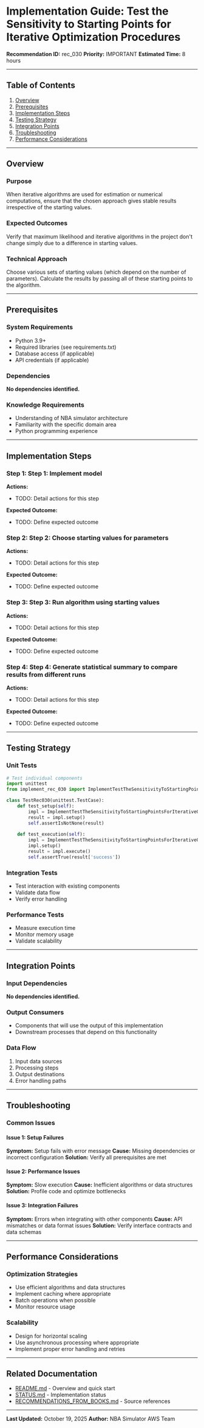 # Implementation Guide: Test the Sensitivity to Starting Points for Iterative Optimization Procedures

**Recommendation ID:** rec_030
**Priority:** IMPORTANT
**Estimated Time:** 8 hours

---

## Table of Contents

1. [Overview](#overview)
2. [Prerequisites](#prerequisites)
3. [Implementation Steps](#implementation-steps)
4. [Testing Strategy](#testing-strategy)
5. [Integration Points](#integration-points)
6. [Troubleshooting](#troubleshooting)
7. [Performance Considerations](#performance-considerations)

---

## Overview

### Purpose

When iterative algorithms are used for estimation or numerical computations, ensure that the chosen approach gives stable results irrespective of the starting values.

### Expected Outcomes

Verify that maximum likelihood and iterative algorithms in the project don't change simply due to a difference in starting values.

### Technical Approach

Choose various sets of starting values (which depend on the number of parameters). Calculate the results by passing all of these starting points to the algorithm.

---

## Prerequisites

### System Requirements

- Python 3.9+
- Required libraries (see requirements.txt)
- Database access (if applicable)
- API credentials (if applicable)

### Dependencies

**No dependencies identified.**

### Knowledge Requirements

- Understanding of NBA simulator architecture
- Familiarity with the specific domain area
- Python programming experience

---

## Implementation Steps

### Step 1: Step 1: Implement model

**Actions:**
- TODO: Detail actions for this step

**Expected Outcome:**
- TODO: Define expected outcome

### Step 2: Step 2: Choose starting values for parameters

**Actions:**
- TODO: Detail actions for this step

**Expected Outcome:**
- TODO: Define expected outcome

### Step 3: Step 3: Run algorithm using starting values

**Actions:**
- TODO: Detail actions for this step

**Expected Outcome:**
- TODO: Define expected outcome

### Step 4: Step 4: Generate statistical summary to compare results from different runs

**Actions:**
- TODO: Detail actions for this step

**Expected Outcome:**
- TODO: Define expected outcome



---

## Testing Strategy

### Unit Tests

```python
# Test individual components
import unittest
from implement_rec_030 import ImplementTestTheSensitivityToStartingPointsForIterativeOptimizationProcedures

class TestRec030(unittest.TestCase):
    def test_setup(self):
        impl = ImplementTestTheSensitivityToStartingPointsForIterativeOptimizationProcedures()
        result = impl.setup()
        self.assertIsNotNone(result)
    
    def test_execution(self):
        impl = ImplementTestTheSensitivityToStartingPointsForIterativeOptimizationProcedures()
        impl.setup()
        result = impl.execute()
        self.assertTrue(result['success'])
```

### Integration Tests

- Test interaction with existing components
- Validate data flow
- Verify error handling

### Performance Tests

- Measure execution time
- Monitor memory usage
- Validate scalability

---

## Integration Points

### Input Dependencies

**No dependencies identified.**

### Output Consumers

- Components that will use the output of this implementation
- Downstream processes that depend on this functionality

### Data Flow

1. Input data sources
2. Processing steps
3. Output destinations
4. Error handling paths

---

## Troubleshooting

### Common Issues

#### Issue 1: Setup Failures

**Symptom:** Setup fails with error message
**Cause:** Missing dependencies or incorrect configuration
**Solution:** Verify all prerequisites are met

#### Issue 2: Performance Issues

**Symptom:** Slow execution
**Cause:** Inefficient algorithms or data structures
**Solution:** Profile code and optimize bottlenecks

#### Issue 3: Integration Failures

**Symptom:** Errors when integrating with other components
**Cause:** API mismatches or data format issues
**Solution:** Verify interface contracts and data schemas

---

## Performance Considerations

### Optimization Strategies

- Use efficient algorithms and data structures
- Implement caching where appropriate
- Batch operations when possible
- Monitor resource usage

### Scalability

- Design for horizontal scaling
- Use asynchronous processing where appropriate
- Implement proper error handling and retries

---

## Related Documentation

- [README.md](README.md) - Overview and quick start
- [STATUS.md](STATUS.md) - Implementation status
- [RECOMMENDATIONS_FROM_BOOKS.md](RECOMMENDATIONS_FROM_BOOKS.md) - Source references

---

**Last Updated:** October 19, 2025
**Author:** NBA Simulator AWS Team
